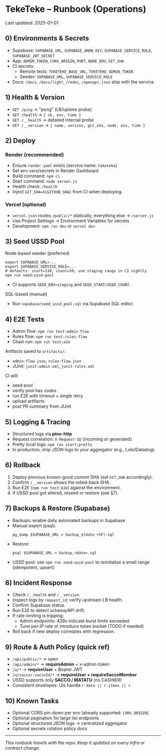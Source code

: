# TekeTeke – Runbook (Operations)

_Last updated: 2025-01-01_

## 0) Environments & Secrets
- Supabase: `SUPABASE_URL`, `SUPABASE_ANON_KEY`, `SUPABASE_SERVICE_ROLE`, `SUPABASE_JWT_SECRET`
- App: `ADMIN_TOKEN`, `CORS_ORIGIN`, `PORT`, `NODE_ENV`, `GIT_SHA`
- CI secrets:
  - Remote tests: `TEKETEKE_BASE_URL`, `TEKETEKE_ADMIN_TOKEN`
  - Seeder: `SUPABASE_URL`, `SUPABASE_SERVICE_ROLE`
- Docs: `/docs`, `/docs/light`, `/redoc`, `/openapi.json` ship with the service.

## 1) Health & Version
- `GET /ping` → "pong" (LB/uptime probe)
- `GET /health` → `{ ok, env, time }`
- `GET /__health` → detailed internal probe
- `GET /__version` → `{ name, version, git_sha, node, env, time }`

## 2) Deploy
### Render (recommended)
- Ensure `render.yaml` exists (service name: `teketeke`)
- Set env vars/secrets in Render Dashboard
- Build command: `npm ci`
- Start command: `node server.js`
- Health check: `/health`
- Inject `GIT_SHA=${GITHUB_SHA}` from CI when deploying.

### Vercel (optional)
- `vercel.json` routes `/public/*` statically, everything else → `/server.js`
- Use Project Settings → Environment Variables for secrets
- Development: `npm run dev` or `vercel dev`

## 3) Seed USSD Pool
Node-based seeder (preferred)
```
export SUPABASE_URL=...
export SUPABASE_SERVICE_ROLE=...
# defaults: start=110, count=30; use staging range in CI nightly
npm run seed:ussd-pool
```

- CI supports `SEED_ENV=staging` and `SEED_START/SEED_COUNT`.

SQL-based (manual)
- Run `supabase/seed_ussd_pool.sql` via Supabase SQL editor.

## 4) E2E Tests
- Admin flow: `npm run test:admin-flow`
- Rules flow: `npm run test:rules-flow`
- Chain run: `npm run test:e2e`

Artifacts saved to `artifacts/`:
- `admin-flow.json`, `rules-flow.json`
- JUnit: `junit-admin.xml`, `junit-rules.xml`

CI will:
- seed pool
- verify pool has codes
- run E2E with timeout + single retry
- upload artifacts
- post PR summary from JUnit

## 5) Logging & Tracing
- Structured logs via **pino-http**
- Request correlation: `X-Request-ID` (incoming or generated)
- Pretty local logs: `npm run start:pretty`
- In production, ship JSON logs to your aggregator (e.g., Loki/Datadog).

## 6) Rollback
1. Deploy previous known-good commit SHA (set `GIT_SHA` accordingly).
2. Confirm `/__version` shows the rolled-back SHA.
3. Run E2E (`npm run test:e2e`) against the environment.
4. If USSD pool got altered, reseed or restore (see §7).

## 7) Backups & Restore (Supabase)
- Backups: enable daily automated backups in Supabase
- Manual export (psql):
  ```
  pg_dump $SUPABASE_URL > backup_$(date +%F).sql
  ```
- Restore:
  ```
  psql $SUPABASE_URL < backup_<date>.sql
  ```
- USSD pool: use `npm run seed:ussd-pool` to reinitialize a small range (idempotent, upsert)

## 8) Incident Response
- Check `/__health` and `/__version`.
- Inspect logs by `request_id`; verify upstream LB health.
- Confirm Supabase status.
- Run E2E to detect schema/API drift.
- If rate-limiting is tripping:
  - Admin endpoints: 429s indicate burst limits exceeded
  - Tune per-IP rate or introduce token bucket (TODO if needed)
- Roll back if new deploy correlates with regression.

## 9) Route & Auth Policy (quick ref)
- `/api/public/*` → open
- `/api/admin/*` → **requireAdmin** + x-admin-token
- `/u/*` → **requireUser** + Bearer JWT
- `/u/sacco/:saccoId/*` → **requireUser + requireSaccoMember**
- USSD supports only **SACCO / MATATU** (no CASHIER)
- Consistent envelopes: UIs handle `r.data || r.items || r`

## 10) Known Tasks
- Optional CORS pin-down per env (already supported: `CORS_ORIGIN`)
- Optional pagination for large list endpoints
- Optional structured JSON logs → centralized aggregator
- Optional secrets rotation policy docs

---

*This runbook travels with the repo. Keep it updated on every infra or contract change.*
